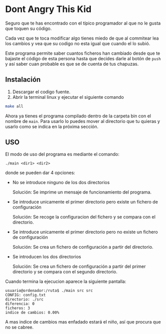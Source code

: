 # Dont Angry This Kid
Seguro que te has encontrado con el típico programador al que no le gusta que toquen
su código.

Cada vez que te toca modificar algo tienes miedo de que al commitear lea los cambios
y vea que su codigo no esta igual que cuando el lo subió.

Este programa permite saber cuantos ficheros han cambiado desde que te bajaste el código
de esta persona hasta que decides darle al botón de `push` y así saber cuan probable
es que se de cuenta de tus chapuzas.

## Instalación
1. Descargar el codigo fuente.
2. Abrir la terminal linux y ejecutar el siguiente comando
```bash
make all
```    
Ahora ya tienes el programa compilado dentro de la carpeta bin con el nombre de `main`.
Para usarlo lo puedes mover al directorio que tu quieras y usarlo como se indica
en la próxima sección.

## USO
El modo de uso del programa es mediante el comando:
```
./main <dir1> <dir2>
```
donde se pueden dar 4 opciones:
- No se introduce ninguno de los dos directorios

<ul><li style="list-style:none;">Solución: Se imprime un mensaje de funcionamiento
del programa.</li></ul>

- Se introduce unicamente el primer directorio pero existe un fichero de configuración

<ul><li style="list-style:none;">Solución: Se recoge la configuracion del fichero
y se compara con el directorio.</li></ul>

- Se introduce unicamente el primer directorio pero no existe un fichero de
configuración

<ul><li style="list-style:none;">Solución: Se crea un fichero de configuración a
partir del directorio.</li></ul>

- Se introducen los dos directorios

<ul><li style="list-style:none;">Solución: Se crea un fichero de configuración a
partir del primer directorio y se compara con el segundo directorio.</li></ul>

Cuando termina la ejecucion aparece la siguiente pantalla:
```
usuario@ordenador:/ruta$ ./main src src
CONFIG: config.txt
directorio: ./src
diferencia: 0
ficheros: 3
indice de cambios: 0.00%
```
A mas indice de cambios mas enfadado estará el niño, así que procura que no se
cabree.
